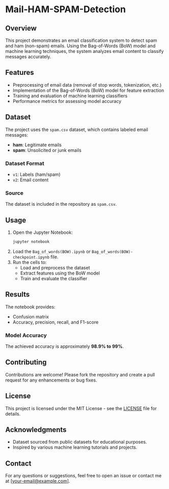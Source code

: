 # Mail-HAM-SPAM-Detection

## Overview
This project demonstrates an email classification system to detect spam and ham (non-spam) emails. Using the Bag-of-Words (BoW) model and machine learning techniques, the system analyzes email content to classify messages accurately.

## Features
- Preprocessing of email data (removal of stop words, tokenization, etc.)
- Implementation of the Bag-of-Words (BoW) model for feature extraction
- Training and evaluation of machine learning classifiers
- Performance metrics for assessing model accuracy

## Dataset
The project uses the `spam.csv` dataset, which contains labeled email messages:
- **ham**: Legitimate emails
- **spam**: Unsolicited or junk emails

### Dataset Format
- `v1`: Labels (ham/spam)
- `v2`: Email content

### Source
The dataset is included in the repository as `spam.csv`.

## Usage
1. Open the Jupyter Notebook:
   ```bash
   jupyter notebook
   ```
2. Load the `Bag_of_words(BOW).ipynb` or `Bag_of_words(BOW)-checkpoint.ipynb` file.
3. Run the cells to:
   - Load and preprocess the dataset
   - Extract features using the BoW model
   - Train and evaluate the classifier

## Results
The notebook provides:
- Confusion matrix
- Accuracy, precision, recall, and F1-score

### Model Accuracy
The achieved accuracy is approximately **98.9% to 99%**.

## Contributing
Contributions are welcome! Please fork the repository and create a pull request for any enhancements or bug fixes.

## License
This project is licensed under the MIT License - see the [LICENSE](LICENSE) file for details.

## Acknowledgments
- Dataset sourced from public datasets for educational purposes.
- Inspired by various machine learning tutorials and projects.

## Contact
For any questions or suggestions, feel free to open an issue or contact me at [your-email@example.com].

